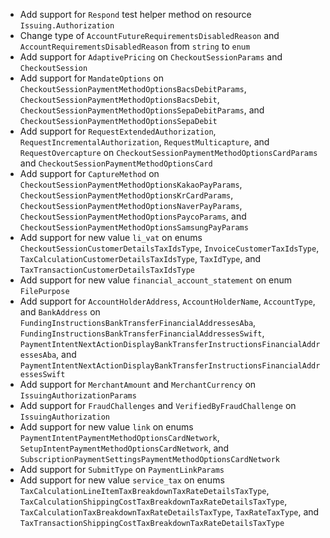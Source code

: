 * Add support for `Respond` test helper method on resource `Issuing.Authorization`
* Change type of `AccountFutureRequirementsDisabledReason` and `AccountRequirementsDisabledReason` from `string` to `enum`
* Add support for `AdaptivePricing` on `CheckoutSessionParams` and `CheckoutSession`
* Add support for `MandateOptions` on `CheckoutSessionPaymentMethodOptionsBacsDebitParams`, `CheckoutSessionPaymentMethodOptionsBacsDebit`, `CheckoutSessionPaymentMethodOptionsSepaDebitParams`, and `CheckoutSessionPaymentMethodOptionsSepaDebit`
* Add support for `RequestExtendedAuthorization`, `RequestIncrementalAuthorization`, `RequestMulticapture`, and `RequestOvercapture` on `CheckoutSessionPaymentMethodOptionsCardParams` and `CheckoutSessionPaymentMethodOptionsCard`
* Add support for `CaptureMethod` on `CheckoutSessionPaymentMethodOptionsKakaoPayParams`, `CheckoutSessionPaymentMethodOptionsKrCardParams`, `CheckoutSessionPaymentMethodOptionsNaverPayParams`, `CheckoutSessionPaymentMethodOptionsPaycoParams`, and `CheckoutSessionPaymentMethodOptionsSamsungPayParams`
* Add support for new value `li_vat` on enums `CheckoutSessionCustomerDetailsTaxIdsType`, `InvoiceCustomerTaxIdsType`, `TaxCalculationCustomerDetailsTaxIdsType`, `TaxIdType`, and `TaxTransactionCustomerDetailsTaxIdsType`
* Add support for new value `financial_account_statement` on enum `FilePurpose`
* Add support for `AccountHolderAddress`, `AccountHolderName`, `AccountType`, and `BankAddress` on `FundingInstructionsBankTransferFinancialAddressesAba`, `FundingInstructionsBankTransferFinancialAddressesSwift`, `PaymentIntentNextActionDisplayBankTransferInstructionsFinancialAddressesAba`, and `PaymentIntentNextActionDisplayBankTransferInstructionsFinancialAddressesSwift`
* Add support for `MerchantAmount` and `MerchantCurrency` on `IssuingAuthorizationParams`
* Add support for `FraudChallenges` and `VerifiedByFraudChallenge` on `IssuingAuthorization`
* Add support for new value `link` on enums `PaymentIntentPaymentMethodOptionsCardNetwork`, `SetupIntentPaymentMethodOptionsCardNetwork`, and `SubscriptionPaymentSettingsPaymentMethodOptionsCardNetwork`
* Add support for `SubmitType` on `PaymentLinkParams`
* Add support for new value `service_tax` on enums `TaxCalculationLineItemTaxBreakdownTaxRateDetailsTaxType`, `TaxCalculationShippingCostTaxBreakdownTaxRateDetailsTaxType`, `TaxCalculationTaxBreakdownTaxRateDetailsTaxType`, `TaxRateTaxType`, and `TaxTransactionShippingCostTaxBreakdownTaxRateDetailsTaxType`